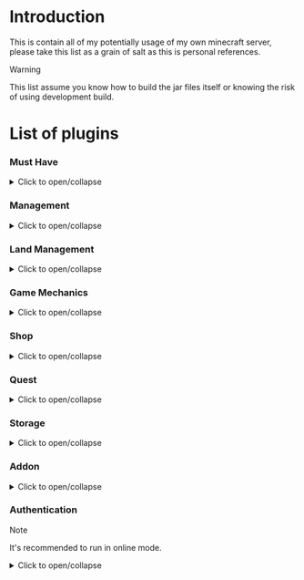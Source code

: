 # Introduction
This is contain all of my potentially usage of my own minecraft server, please take this list as a grain of salt as this is personal references.
> [!WARNING]
> This list assume you know how to build the jar files itself or knowing the risk of using development build.

# List of plugins
### Must Have
<details>
<summary>Click to open/collapse</summary>

|Plugin|Freemium|Premium|
|------|:------:|:-----:|
|FreedonChat|[Modrinth][FreedonChat_Free_Modrinth]|NA|
|ProtocalLid|[Jenkin][ProtocalLid_Free_Jenkin]  [Github][ProtocalLid_Free_Github]  [SpigotMC][ProtocalLid_Free_SpigotMC]|NA|
|Vault|[BukkitDev][Vault_Free_BukkitDev]  [SpigotMC][Vault_Free_SpigotMC]|NA|

[FreedonChat_Free_Modrinth]: https://modrinth.com/plugin/freedomchat
[ProtocalLid_Free_Jenkin]: https://ci.dmulloy2.net/job/ProtocolLib/
[ProtocalLid_Free_Github]: https://github.com/dmulloy2/ProtocolLib
[ProtocalLid_Free_SpigotMC]: https://www.spigotmc.org/resources/protocollib.1997/
[Vault_Free_BukkitDev]: https://dev.bukkit.org/projects/vault
[Vault_Free_SpigotMC]: https://www.spigotmc.org/resources/vault.34315/
</details>

### Management
<details>
<summary>Click to open/collapse</summary>

|Plugin|Freemium|Premium|
|------|:------:|:-----:|
|CMI|NA|[SpigotMC][CMI_Paid_SpigotMC]|
|Citizens|[Jenkin][Citizens_Free_Jenkin]|[SpigotMC][Citizens_Paid_SpigotMC]|
|EssentialsX|[EssentialsX.net][EssentialsX_Free_EssentialsX.net]|NA|
|Multiverse-Core|[Github][Multiverse-Core_Free_Github]  [Modrinth][Multiverse-Core_Free_Modrinth]  [BukkitDev][Multiverse-Core_Free_BukkitDev]  [SpigotMC][Multiverse-Core_Free_SpigotMC]|NA|

[CMI_Paid_SpigotMC]: https://www.spigotmc.org/resources/cmi-298-commands-insane-kits-portals-essentials-economy-mysql-sqlite-much-more.3742/
[Citizens_Free_Jenkin]: https://ci.citizensnpcs.co/
[Citizens_Paid_SpigotMC]: https://www.spigotmc.org/resources/citizens.13811/
[EssentialsX_Free_EssentialsX.net]: https://essentialsx.net/downloads.html
[Multiverse-Core_Free_Github]: https://github.com/Multiverse/Multiverse-Core
[Multiverse-Core_Free_Modrinth]: https://modrinth.com/plugin/multiverse-core
[Multiverse-Core_Free_BukkitDev]: https://dev.bukkit.org/projects/multiverse-core
[Multiverse-Core_Free_SpigotMC]: https://www.spigotmc.org/resources/multiverse-core.390/
</details>

### Land Management
<details>
<summary>Click to open/collapse</summary>

|Plugin|Freemium|Premium|
|------|:------:|:-----:|
|Bentobox|[Github][Bentobox_Free_Github]  [SpigotMC][Bentobox_Free_SpigotMC]|NA|
|FactionUUID|[Jenkin][FactionUUID_Free_Jenkin]|[SpigotMC][FactionUUID_Paid_SpigotMC]|
|KingsdomX|[Discord Invite][KingsdomX_Free_DiscordInvite]  [Modrinth][KingsdomX_Free_Modrinth]|[SpigotMC][KingsdomX_Paid_SpigotMC]
|PlotSquared|[Github][PlotSquared_Free_Github]|[SpigotMC][PlotSquared_Paid_SpigotMC]|
|TownyAdvanced|[Github][TownyAdvanced_Free_Github]|NA|

[Bentobox_Free_Github]: https://github.com/BentoBoxWorld/BentoBox
[Bentobox_Free_SpigotMC]: https://www.spigotmc.org/resources/bentobox-bskyblock-acidisland-skygrid-caveblock-aoneblock-boxed.73261/
[FactionUUID_Free_Jenkin]: https://www.spigotmc.org/resources/plotsquared-v7.77506/
[FactionUUID_Paid_SpigotMC]: https://www.spigotmc.org/resources/kingdomsx.77670/
[KingsdomX_Free_Modrinth]: https://modrinth.com/plugin/kingdomsx
[KingsdomX_Paid_SpigotMC]: https://www.spigotmc.org/resources/kingdomsx.77670/
[PlotSquared_Free_Github]: https://github.com/IntellectualSites/PlotSquared/releases
[PlotSquared_Paid_SpigotMC]: https://www.spigotmc.org/resources/plotsquared-v7.77506/
[KingsdomX_Free_DiscordInvite]: https://discord.gg/cKsSwtt
[TownyAdvanced_Free_Github]: https://github.com/TownyAdvanced/Towny/releases/
</details>

### Game Mechanics
<details>
<summary>Click to open/collapse</summary>

|Plugin|Freemium|Premium|
|------|:------:|:-----:|
|CombatlogX|[SpigotMC][CombatlogX_Free_SpigotMC]|NA|
|MythicMobs|[SpigotMC][MythicMobs_Free_SpigotMC]|[MythicCraft.io][MythicMobs_Paid_MythicCraft.io]|
|mcMMO|NA|[SpigotMC][mcMMO_Paid_SpigotMC]|
|TradeMe|NA|[SpigotMC][TradeMe_Paid_SpigotMC]|

[CombatlogX_Free_SpigotMC]: https://www.spigotmc.org/resources/combatlogx.31689/
[MythicMobs_Free_SpigotMC]: https://www.spigotmc.org/resources/⚔-mythicmobs-free-version-►the-1-custom-mob-creator◄.5702/
[MythicMobs_Paid_MythicCraft.io]: https://mythiccraft.io/index.php?pages/official-mythicmobs-purchase/
[mcMMO_Paid_SpigotMC]: https://www.spigotmc.org/resources/official-mcmmo-original-author-returns.64348/
[TradeMe_Paid_SpigotMC]: https://www.spigotmc.org/resources/trademe-with-api-to-create-custom-trades-1-7-10-1-20-x.7544/
</details>

### Shop
<details>
<summary>Click to open/collapse</summary>

|Plugin|Freemium|Premium|
|------|:------:|:-----:|
|EconomyGUI|[SpigotMC][EconomyShopGUI_Free_SpigotMC]|[SpigotMC][EconomyShopGUI_Paid_SpigotMC]|
|ExcellentShop|NA|[SpigotMC][ExcellentShop_Paid_SpigotMC]|
|zAuctionHouse|NA|[SpigotMC][zAuctionHouse_Paid_SpigotMC]|
|zShop|NA|[SpigotMC][zShop_Paid_SpigotMC]|

[EconomyShopGUI_Free_SpigotMC]: https://www.spigotmc.org/resources/economyshopgui.69927/
[EconomyShopGUI_Paid_SpigotMC]: https://www.spigotmc.org/resources/economyshopgui-premium.104414/
[ExcellentShop_Paid_SpigotMC]: https://www.spigotmc.org/resources/excellentshop-4-in-1-multi-currency-shop.50696/
[zAuctionHouse_Paid_SpigotMC]: https://www.spigotmc.org/resources/1-8-1-20-zauctionhouse-2000-servers-online.63010/
[zShop_Paid_SpigotMC]: https://www.spigotmc.org/resources/zshop-1-8-1-20-advanced-shop-plugin.74073/
</details>

### Quest
<details>
<summary>Click to open/collapse</summary>

|Plugin|Freemium|Premium|
|------|:------:|:-----:|
|BattlePass|NA|[SpigotMC][BattlePass_Paid_SpigotMC]|

[BattlePass_Paid_SpigotMC]: https://www.spigotmc.org/resources/1-17-1-20-4-⭐-battlepass-⭐-quests-plugin-with-unlimited-customisable-quests⚔%EF%B8%8F-gui-editor-⭐.63076/
</details>

### Storage
<details>
<summary>Click to open/collapse</summary>

|Plugin|Freemium|Premium|
|------|:------:|:-----:|
|BottledExp|[SpigotMC][BottledExp_Free_SpigotMC]|NA|
|PlayerVaultX|[Jenkin][PlayerVaultX_Free_Jenkin]|[SpigotMC][PlayerVaultX_Paid_SpigotMC]|
|AxVaults|[SpigotMC][AxVaults_Free_SpigotMC]|NA|
|XVaults|[SpigotMC][XVaults_Free_SpitgotMC]|NA|

> AxVault have a duplication glitch, use at your own risk.

[BottledExp_Free_SpigotMC]: https://www.spigotmc.org/resources/bottledexp.2815/
[PlayerVaultX_Free_Jenkin]: https://ci.ender.zone/view/All/job/PlayerVaultsX/
[PlayerVaultX_Paid_SpigotMC]: https://www.spigotmc.org/resources/playervaultsx.51204/
[AxVaults_Free_SpigotMC]: https://www.spigotmc.org/resources/axvaults-the-ultimate-vaults-plugin.114764/
[XVaults_Free_SpitgotMC]: https://www.spigotmc.org/resources/xvaults-player-vaults-1-20.99163/
</details>

### Addon
<details>
<summary>Click to open/collapse</summary>

|Plugin|Freemium|Premium|
|------|:------:|:-----:|
|AxSmithing|[SpigotMC][AxSmithing_Free_SpigotMC]|NA|
|Selective Visualizer|NA|[SpigotMC][SVIS_Paid_SpigotMC]|

[AxSmithing_Free_SpigotMC]: https://www.spigotmc.org/resources/axsmithing-viaversion-addon.112793/
[SVIS_Paid_SpigotMC]: https://www.spigotmc.org/resources/selection-visualizer.22631/
</details>

### Authentication

> [!NOTE]
> It's recommended to run in online mode.

<details>
<summary>Click to open/collapse</summary>

|Plugin|Freemium|Premium|
|------|:------:|:-----:|
|AuthMeReloaded|[Jenkin][AuthMeReloaded_Free_Jenkin]|NA|
|AuthMeReReloaded|[Modrinth][AuthMeReReloaded_Free_Modrinth]| NA|
|FastLogin|[Jenkin][FastLogin_Free_Jenkin]|NA|

[AuthMeReloaded_Free_Jenkin]: https://ci.codemc.io/job/AuthMe/job/AuthMeReloaded/
[AuthMeReReloaded_Free_Modrinth]: https://modrinth.com/plugin/authmerereloaded
[FastLogin_Free_Jenkin]: https://ci.codemc.io/job/Games647/job/FastLogin/
[FastLogin_Info_Github]: https://github.com/games647/FastLogin?tab=readme-ov-file

> Visit FastLogin [Github][FastLogin_Info_Github] page for more info BEFORE installing.
</details>
